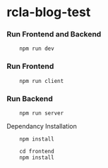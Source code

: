 # rcla-blog-test

### Run Frontend and Backend

```http
    npm run dev
```
### Run Frontend

```http
    npm run client
```
### Run Backend

```http
    npm run server
```
Dependancy Installation

```http
    npm install
    
    cd frontend
    npm install

```
